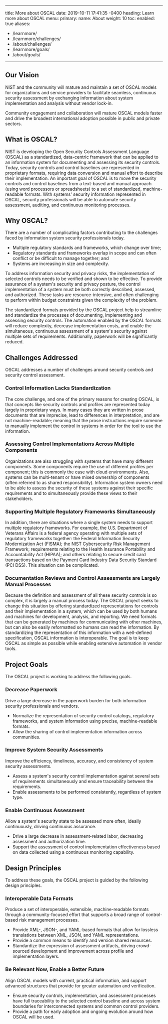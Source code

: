   ---
title: More about OSCAL
date: 2019-10-11 17:41:35 -0400
heading: Learn more about OSCAL
menu:
  primary:
    name: About
    weight: 10
toc:
  enabled: true
aliases:
  - /learnmore/
  - /learnmore/challenges/
  - /about/challenges/
  - /learnmore/goals/
  - /about/goals/
---

## Our Vision

NIST and the community will mature and maintain a set of OSCAL models for organizations and service providers to facilitate seamless, continuous security assessment by exchanging information about system implementation and analysis without vendor lock-in. ​

Community engagement and collaboration will mature OSCAL models faster and drive the broadest international adoption possible in public and private sectors.

## What is OSCAL?

NIST is developing the Open Security Controls Assessment Language (OSCAL) as a standardized, data-centric framework that can be applied to an information system for documenting and assessing its security controls. Today, security controls and control baselines are represented in proprietary formats, requiring data conversion and manual effort to describe their implementation. An important goal of OSCAL is to move the security controls and control baselines from a text-based and manual approach (using word processors or spreadsheets) to a set of standardized, machine-readable formats. With systems' security information represented in OSCAL, security professionals will be able to automate security assessment, auditing, and continuous monitoring processes.

<!-- markdownlint-disable MD026 -->
## Why OSCAL?
<!-- markdownlint-enable MD026 -->

There are a number of complicating factors contributing to the challenges faced by information system security professionals today.

* Multiple regulatory standards and frameworks, which change over time;
* Regulatory standards and frameworks overlap in scope and can often conflict or be difficult to manage together; and
* Systems are increasing in size and complexity.

To address information security and privacy risks, the implementation of selected controls needs to be verified and shown to be effective. To provide assurance of a system's security and privacy posture, the control implementation of a system must be both correctly described, assessed, and authorized. These tasks are resource-intensive, and often challenging to perform within budget constraints given the complexity of the problem.

The standardized formats provided by the OSCAL project help to streamline and standardize the processes of documenting, implementing and assessing security controls. The automation enabled by the OSCAL formats will reduce complexity, decrease implementation costs, and enable the simultaneous, continuous assessment of a system's security against multiple sets of requirements. Additionally, paperwork will be significantly reduced.

## Challenges Addressed

OSCAL addresses a number of challenges around security controls and security control assessment.

### Control Information Lacks Standardization

The core challenge, and one of the primary reasons for creating OSCAL, is that concepts like security controls and profiles are represented today largely in proprietary ways. In many cases they are written in prose documents that are imprecise, lead to differences in interpretation, and are not machine-readable; meaning that the prose instructions require someone to manually implement the control in systems in order for the tool to use the information.

### Assessing Control Implementations Across Multiple Components

Organizations are also struggling with systems that have many different components. Some components require the use of different profiles per component; this is commonly the case with cloud environments. Also, systems can be multi-tenant or have mixed ownership of components (often referred to as shared responsibility). Information system owners need to be able to assess the security of these systems against their specific requirements and to simultaneously provide these views to their stakeholders.

### Supporting Multiple Regulatory Frameworks Simultaneously

In addition, there are situations where a single system needs to support multiple regulatory frameworks. For example, the U.S. Department of Veterans Affairs is a federal agency operating with multiple sets of regulatory frameworks together: the Federal Information Security Modernization Act (FISMA); the NIST Cybersecurity Risk Management Framework; requirements relating to the Health Insurance Portability and Accountability Act (HIPAA); and others relating to secure credit card transactions based on the Payment Card Industry Data Security Standard (PCI DSS). This situation can be complicated.

### Documentation Reviews and Control Assessments are Largely Manual Processes

Because the definition and assessment of all these security controls is so complex, it is largely a manual process today. The OSCAL project seeks to change this situation by offering standardized representations for controls and their implementation in a system, which can be used by both humans and machines for development, analysis, and reporting. We need formats that can be generated by machines for communicating with other machines, but can also be easily reformatted so humans can read the information. By standardizing the representation of this information with a well-defined specification, OSCAL information is interoperable. The goal is to keep OSCAL as simple as possible while enabling extensive automation in vendor tools.

## Project Goals

The OSCAL project is working to address the following goals.

### Decrease Paperwork

Drive a large decrease in the paperwork burden for both information security professionals and vendors.

- Normalize the representation of security control catalogs, regulatory frameworks, and system information using precise, machine-readable formats.
- Allow the sharing of control implementation information across communities.

### Improve System Security Assessments

Improve the efficiency, timeliness, accuracy, and consistency of system security assessments.

- Assess a system's security control implementation against several sets of requirements simultaneously and ensure traceability between the requirements.
- Enable assessments to be performed consistently, regardless of system type.

### Enable Continuous Assessment

Allow a system's security state to be assessed more often, ideally continuously, driving continuous assurance.

- Drive a large decrease in assessment-related labor, decreasing assessment and authorization time.
- Support the assessment of control implementation effectiveness based on data collected using a continuous monitoring capability.

## Design Principles

To address these goals, the OSCAL project is guided by the following design principles.

### Interoperable Data Formats

Produce a set of interoperable, extensible, machine-readable formats through a community-focused effort that supports a broad range of control-based risk management processes.

- Provide XML-, JSON-, and YAML-based formats that allow for lossless translations between XML, JSON, and YAML representations.
- Provide a common means to identify and version shared resources.
- Standardize the expression of assessment artifacts, driving crowd-sourced development and improvement across profile and implementation layers.

### Be Relevant Now, Enable a Better Future

Align OSCAL models with current, practical information, and support advanced structures that provide for greater automation and verification.

- Ensure security controls, implementation, and assessment processes have full traceability to the selected control baseline and across system boundaries for interconnected systems and common control providers.
- Provide a path for early adoption and ongoing evolution around how OSCAL will be used.

